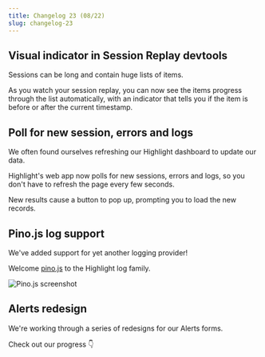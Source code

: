 ```yaml
---
title: Changelog 23 (08/22)
slug: changelog-23
---
```


## Visual indicator in Session Replay devtools

Sessions can be long and contain huge lists of items.

As you watch your session replay, you can now see the items progress through the list automatically, with an indicator that tells you if the item is before or after the current timestamp.

<EmbeddedVideo 
  src="https://www.loom.com/embed/1f1b97e2bdf145869ae41efb5b182c13?sid=80aded93-467c-419c-91c1-d5d8eaa16d9f"
  title="Loom"
  allow="accelerometer; autoplay; clipboard-write; encrypted-media; gyroscope; picture-in-picture; web-share"
/>

## Poll for new session, errors and logs

We often found ourselves refreshing our Highlight dashboard to update our data.

Highlight's web app now polls for new sessions, errors and logs, so you don't have to refresh the page every few seconds.

New results cause a button to pop up, prompting you to load the new records.

<EmbeddedVideo 
  src="https://www.loom.com/embed/0c7ce5a684294081ba2b0743a61710d0?sid=d10d7d9d-addc-4fa8-a532-d73139b7e521"
  title="Loom"
  allow="accelerometer; autoplay; clipboard-write; encrypted-media; gyroscope; picture-in-picture; web-share"
/>

## Pino.js log support

We've added support for yet another logging provider!

Welcome [pino.js](https://getpino.io/#/) to the Highlight log family.

![Pino.js screenshot](/images/changelog/23/pino-logging.png)

## Alerts redesign

We're working through a series of redesigns for our Alerts forms.

Check out our progress 👇

<EmbeddedVideo 
  src="https://www.screencast.com/users/ChrisEsplin/folders/Snagit/media/0564d1e9-eb2a-43e0-b072-f400b1565a46/embed"
  title="Screencast.com"
  allow="accelerometer; autoplay; clipboard-write; encrypted-media; gyroscope; picture-in-picture; web-share"
/>
